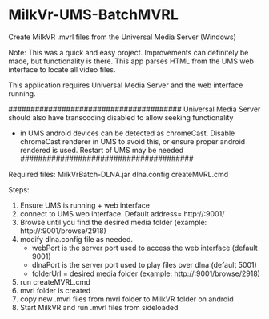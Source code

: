 # MilkVr-UMS-BatchMVRL
Create MilkVR .mvrl files from the Universal Media Server (Windows)

Note: This was a quick and easy project. Improvements can definitely be made, but functionality is there. This app parses HTML from     the UMS web interface to locate all video files.

This application requires Universal Media Server and the web interface running.

#######################################
Universal Media Server should also have transcoding disabled to allow seeking functionality
  - in UMS android devices can be detected as chromeCast. Disable chromeCast renderer in UMS to avoid this, or ensure proper android         rendered is used. Restart of UMS may be needed 
#######################################

Required files:
  MilkVrBatch-DLNA.jar
  dlna.config
  createMVRL.cmd

Steps:
1. Ensure UMS is running + web interface
2. connect to UMS web interface. Default address= http://<serverIP>:9001/
3. Browse until you find the desired media folder (example: http://<serverIP>:9001/browse/2918)
4. modify dlna.config file as needed.
    - webPort is the server port used to access the web interface (default 9001)
    - dlnaPort is the server port used to play files over dlna (default 5001)
    - folderUrl = desired media folder (example: http://<serverIP>:9001/browse/2918)
5. run createMVRL.cmd
6. mvrl folder is created
7. copy new .mvrl files from mvrl folder to MilkVR folder on android
8. Start MilkVR and run .mvrl files from sideloaded
